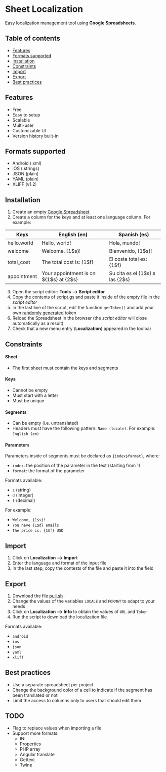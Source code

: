 # Sheet Localization

Easy localization management tool using **Google Spreadsheets**.

## Table of contents
* [Features](README.md#features)
* [Formats supported](README.md#formats-supported)
* [Installation](README.md#installation)
* [Constraints](README.md#constraints)
* [Import](README.md#import)
* [Export](README.md#export)
* [Best practices](README.md#best-practices)

## Features
* Free
* Easy to setup
* Scalable
* Multi-user
* Customizable UI
* Version history built-in

## Formats supported
* Android (.xml)
* iOS (.strings)
* JSON (plain)
* YAML (plain)
* XLIFF (v1.2)

## Installation
1. Create an empty [Google Spreadsheet](https://www.google.com/sheets/about)
2. Create a column for the keys and at least one language column. For example:

| Keys        | English (en)                              | Spanish (es)                         |
|-------------|-------------------------------------------|--------------------------------------|
| hello.world | Hello, world!                             | Hola, mundo!                         |
| welcome     | Welcome, {1$s}!                           | Bienvenido, {1$s}!                   |
| total_cost  | The total cost is: {1$f}                  | El coste total es: {1$f}             |
| appointment | Your appointment is on ${1$s} at {2$s}    | Su cita es el {1$s} a las {2$s}      |

3. Open the script editor: **Tools ⟶ Script editor**
4. Copy the contents of [script.gs](https://raw.githubusercontent.com/mauriciotogneri/sheet-localization/master/script.gs) and paste it inside of the empty file in the *script editor*
5. In the last line of the script, edit the function `getToken()` and add your own [randomly generated](https://www.uuidgenerator.net) token
6. Reload the Spreadsheet in the browser (the *script editor* will close automatically as a result)
7. Check that a new menu entry (**Localization**) appeared in the toolbar

## Constraints

#### Sheet
* The first sheet must contain the keys and segments

#### Keys
* Cannot be empty
* Must start with a letter
* Must be unique

#### Segments
* Can be empty (i.e. untranslated)
* Headers must have the following pattern: `Name (locale)`. For example: `English (en)`

#### Parameters
Parameters inside of segments must be declared as `{index$format}`, where:
* `index`: the position of the parameter in the text (starting from 1)
* `format`: the format of the parameter

Formats available:
* `s` (string)
* `d` (integer)
* `f` (decimal)

For example:
* `Welcome, {1$s}!`
* `You have {1$d} emails`
* `The price is: {1$f} USD`

## Import

1. Click on **Localization ⟶ Import**
2. Enter the language and format of the input file
3. In the last step, copy the contests of the file and paste it into the field

## Export

1. Download the file [pull.sh](https://raw.githubusercontent.com/mauriciotogneri/sheet-localization/master/pull.sh)
2. Change the values of the variables `LOCALE` and `FORMAT` to adapt to your needs
3. Click on **Localization ⟶ Info** to obtain the values of `URL` and `Token`
4. Run the script to download the localization file

Formats available:
* `android`
* `ios`
* `json`
* `yaml`
* `xliff`

## Best practices
* Use a separate spreadsheet per project
* Change the background color of a cell to indicate if the segment has been translated or not
* Limit the access to columns only to users that should edit them

## TODO
* Flag to replace values when importing a file
* Support more formats:
	- INI
	- Properties
	- PHP array
	- Angular translate
	- Gettext
	- Twine